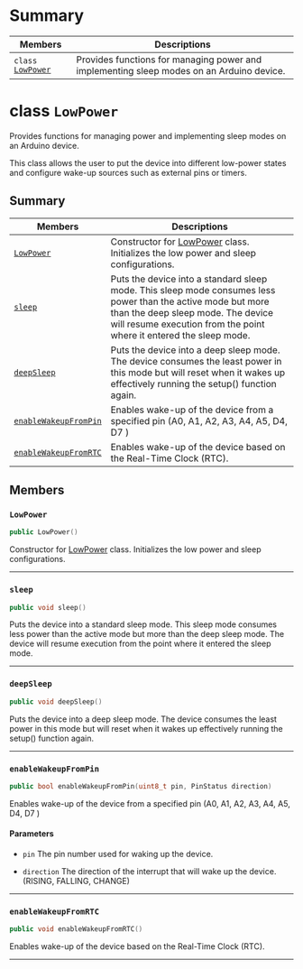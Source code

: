 # Summary

 Members                        | Descriptions                                
--------------------------------|---------------------------------------------
`class ` [`LowPower`](#class_low_power) | Provides functions for managing power and implementing sleep modes on an Arduino device.

# class `LowPower` <a id="class_low_power" class="anchor"></a>

Provides functions for managing power and implementing sleep modes on an Arduino device.

This class allows the user to put the device into different low-power states and configure wake-up sources such as external pins or timers.

## Summary

 Members                        | Descriptions                                
--------------------------------|---------------------------------------------
| [`LowPower`](#class_low_power_1a096a38a40767b27b681330a514fd4e48) | Constructor for [LowPower](#class_low_power) class. Initializes the low power and sleep configurations. |
| [`sleep`](#class_low_power_1a351563f87f8d1f118e9d77201fd59a55) | Puts the device into a standard sleep mode. This sleep mode consumes less power than the active mode but more than the deep sleep mode. The device will resume execution from the point where it entered the sleep mode. |
| [`deepSleep`](#class_low_power_1ada3410c10d04970e0898eb5f7f36ce55) | Puts the device into a deep sleep mode. The device consumes the least power in this mode but will reset when it wakes up effectively running the setup() function again. |
| [`enableWakeupFromPin`](#class_low_power_1a9ee83fbc2b670ac9490cd179b2e08138) | Enables wake-up of the device from a specified pin (A0, A1, A2, A3, A4, A5, D4, D7 )  |
| [`enableWakeupFromRTC`](#class_low_power_1a91d86cab239a56506bf15e9d2139c097) | Enables wake-up of the device based on the Real-Time Clock (RTC). |

## Members

### `LowPower` <a id="class_low_power_1a096a38a40767b27b681330a514fd4e48" class="anchor"></a>

```cpp
public LowPower()
```

Constructor for [LowPower](#class_low_power) class. Initializes the low power and sleep configurations.
<hr />

### `sleep` <a id="class_low_power_1a351563f87f8d1f118e9d77201fd59a55" class="anchor"></a>

```cpp
public void sleep()
```

Puts the device into a standard sleep mode. This sleep mode consumes less power than the active mode but more than the deep sleep mode. The device will resume execution from the point where it entered the sleep mode.
<hr />

### `deepSleep` <a id="class_low_power_1ada3410c10d04970e0898eb5f7f36ce55" class="anchor"></a>

```cpp
public void deepSleep()
```

Puts the device into a deep sleep mode. The device consumes the least power in this mode but will reset when it wakes up effectively running the setup() function again.
<hr />

### `enableWakeupFromPin` <a id="class_low_power_1a9ee83fbc2b670ac9490cd179b2e08138" class="anchor"></a>

```cpp
public bool enableWakeupFromPin(uint8_t pin, PinStatus direction)
```

Enables wake-up of the device from a specified pin (A0, A1, A2, A3, A4, A5, D4, D7 ) 
#### Parameters
* `pin` The pin number used for waking up the device. 

* `direction` The direction of the interrupt that will wake up the device. (RISING, FALLING, CHANGE)
<hr />

### `enableWakeupFromRTC` <a id="class_low_power_1a91d86cab239a56506bf15e9d2139c097" class="anchor"></a>

```cpp
public void enableWakeupFromRTC()
```

Enables wake-up of the device based on the Real-Time Clock (RTC).
<hr />

